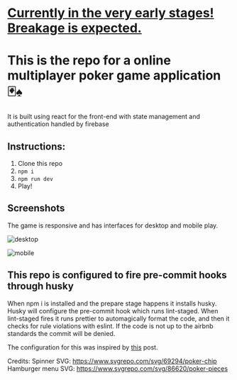 # [Currently in the very early stages! Breakage is expected.](https://en.wiktionary.org/wiki/infancy#Noun)

# This is the repo for a online multiplayer poker game application 🃏♠
It is built using react for the front-end with state management and authentication handled by firebase

## Instructions:
1. Clone this repo
2. `npm i`
3. `npm run dev`
4. Play!

## Screenshots
The game is responsive and has interfaces for desktop and mobile play.

![desktop](https://github.com/BIT-Advanced-App-Dev/project-23s1-GEVIS1/assets/79884124/96678bb1-5ca3-4ddc-97e7-5f012d1c092c)

![mobile](https://github.com/BIT-Advanced-App-Dev/project-23s1-GEVIS1/assets/79884124/ab0db078-914f-41e6-a061-e079293fade9)


## This repo is configured to fire pre-commit hooks through husky
When npm i is installed and the prepare stage happens it installs husky.
Husky will configure the pre-commit hook which runs lint-staged.
When lint-staged fires it runs prettier to automagically format the code,
and then it checks for rule violations with eslint.
If the code is not up to the airbnb standards the commit will be denied.

The configuration for this was inspired by [this](https://github.com/pappijx/Vite-react-eslint-prettier-husky-setup/blob/master/readme.md) post.

Credits:
Spinner SVG: https://www.svgrepo.com/svg/69294/poker-chip
Hamburger menu SVG: https://www.svgrepo.com/svg/86620/poker-pieces
